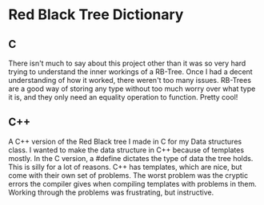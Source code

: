 # Red Black Tree Dictionary

## C
There isn't much to say about this project other than it was so very hard trying to understand the inner workings of a RB-Tree. 
Once I had a decent understanding of how it worked, there weren't too many issues. RB-Trees are a good way of storing any type
without too much worry over what type it is, and they only need an equality operation to function. Pretty cool!


## C++
A C++ version of the Red Black tree I made in C for my Data structures class.
I wanted to make the data structure in C++ because of templates mostly. 
In the C version, a #define dictates the type of data the tree holds. 
This is silly for a lot of reasons. C++ has templates, which are nice, but come with their own set of problems.
The worst problem was the cryptic errors the compiler gives when compiling templates with problems in them. 
Working through the problems was frustrating, but instructive.  